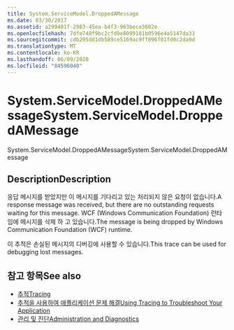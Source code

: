 ```yaml
---
title: System.ServiceModel.DroppedAMessage
ms.date: 03/30/2017
ms.assetid: a299401f-2983-45ea-b4f3-963bece3602e
ms.openlocfilehash: 7dfe748f9bc2cfd9e8099181b0596e4a5147da33
ms.sourcegitcommit: cdb295dd1db589ce5169ac9ff096f01fd0c2da9d
ms.translationtype: MT
ms.contentlocale: ko-KR
ms.lasthandoff: 06/09/2020
ms.locfileid: "84596040"
---
```

# <a name="systemservicemodeldroppedamessage"></a><span data-ttu-id="a5a9b-102">System.ServiceModel.DroppedAMessage</span><span class="sxs-lookup"><span data-stu-id="a5a9b-102">System.ServiceModel.DroppedAMessage</span></span>
<span data-ttu-id="a5a9b-103">System.ServiceModel.DroppedAMessage</span><span class="sxs-lookup"><span data-stu-id="a5a9b-103">System.ServiceModel.DroppedAMessage</span></span>  
  
## <a name="description"></a><span data-ttu-id="a5a9b-104">Description</span><span class="sxs-lookup"><span data-stu-id="a5a9b-104">Description</span></span>  
 <span data-ttu-id="a5a9b-105">응답 메시지를 받았지만 이 메시지를 기다리고 있는 처리되지 않은 요청이 없습니다.</span><span class="sxs-lookup"><span data-stu-id="a5a9b-105">A response message was received, but there are no outstanding requests waiting for this message.</span></span> <span data-ttu-id="a5a9b-106">WCF (Windows Communication Foundation) 런타임에 메시지를 삭제 하 고 있습니다.</span><span class="sxs-lookup"><span data-stu-id="a5a9b-106">The message is being dropped by Windows Communication Foundation (WCF) runtime.</span></span>  
  
 <span data-ttu-id="a5a9b-107">이 추적은 손실된 메시지의 디버깅에 사용할 수 있습니다.</span><span class="sxs-lookup"><span data-stu-id="a5a9b-107">This trace can be used for debugging lost messages.</span></span>  
  
## <a name="see-also"></a><span data-ttu-id="a5a9b-108">참고 항목</span><span class="sxs-lookup"><span data-stu-id="a5a9b-108">See also</span></span>

- [<span data-ttu-id="a5a9b-109">추적</span><span class="sxs-lookup"><span data-stu-id="a5a9b-109">Tracing</span></span>](index.md)
- [<span data-ttu-id="a5a9b-110">추적을 사용하여 애플리케이션 문제 해결</span><span class="sxs-lookup"><span data-stu-id="a5a9b-110">Using Tracing to Troubleshoot Your Application</span></span>](using-tracing-to-troubleshoot-your-application.md)
- [<span data-ttu-id="a5a9b-111">관리 및 진단</span><span class="sxs-lookup"><span data-stu-id="a5a9b-111">Administration and Diagnostics</span></span>](../index.md)
